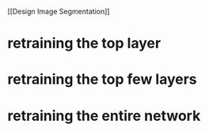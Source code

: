 [[Design Image Segmentation]]

# retraining the top layer
# retraining the top few layers
# retraining the entire network
